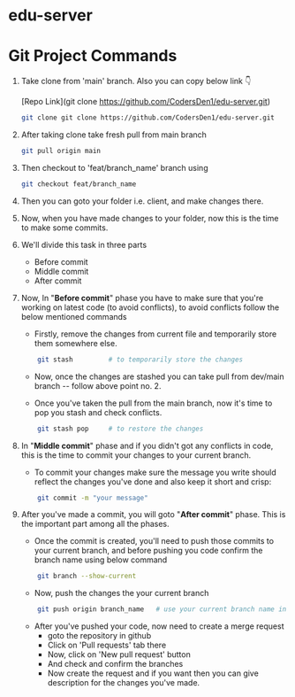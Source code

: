 # edu-server
 

# Git Project Commands

1. Take clone from 'main' branch. Also you can copy below link 👇
   
   [Repo Link](git clone https://github.com/CodersDen1/edu-server.git)

   ```Bash
   git clone git clone https://github.com/CodersDen1/edu-server.git
   ```

2. After taking clone take fresh pull from main branch 

   ```Bash
   git pull origin main
   ```

3. Then checkout to 'feat/branch_name' branch using
   
   ```Bash
   git checkout feat/branch_name
   ```

4. Then you can goto your folder i.e. client, and make changes there.

5. Now, when you have made changes to your folder, now this is the time to make some commits.

6. We'll divide this task in three parts 
   - Before commit
   - Middle commit
   - After commit

7. Now, In "**Before commit**" phase you have to make sure that you're working on latest code (to avoid conflicts), to avoid conflicts follow the below mentioned commands
   
   - Firstly, remove the changes from current file and temporarily store them somewhere else.
    
    ```Bash
        git stash         # to temporarily store the changes
    ```
   - Now, once the changes are stashed you can take pull from dev/main branch   -- follow above point no. 2.

   - Once you've taken the pull from the main branch, now it's time to pop you stash and check conflicts.

    ```Bash
        git stash pop     # to restore the changes      
    ```

8. In "**Middle commit**" phase and if you didn't got any conflicts in code, this is the time to commit your changes to your current branch.

    - To commit your changes make sure the message you write should reflect the changes you've done and also keep it short and crisp: 
  
    ```Bash
        git commit -m "your message"
    ```

9. After you've made a commit, you will goto "**After commit**" phase. This is the important part among all the phases.
    
    - Once the commit is created, you'll need to push those commits to your current branch, and before pushing you code confirm the branch name using below command
    
    ```Bash
        git branch --show-current
    ``` 

    - Now, push the changes the your current branch

    ```Bash
        git push origin branch_name   # use your current branch name in 'branchName'
    ```

    - After you've pushed your code, now need to create a merge request
      <br/>
        - goto the repository in github
        - Click on 'Pull requests' tab there
        - Now, click on 'New pull request' button
        - And check and confirm the branches
        - Now create the request and if you want then you can give description for the changes you've made.

